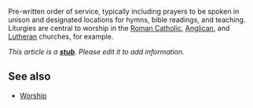 Pre-written order of service, typically including prayers to be
spoken in unison and designated locations for hymns, bible
readings, and teaching. Liturgies are central to worship in the
[Roman Catholic](Roman_Catholic "Roman Catholic"),
[Anglican](Anglicanism "Anglicanism"), and
[Lutheran](Lutheran "Lutheran") churches, for example.

*This article is a **[stub](http://www.theopedia.com/Category:Theopedia_stubs "Category:Theopedia stubs")**. Please edit it to add information.*
## See also

-   [Worship](Worship "Worship")



